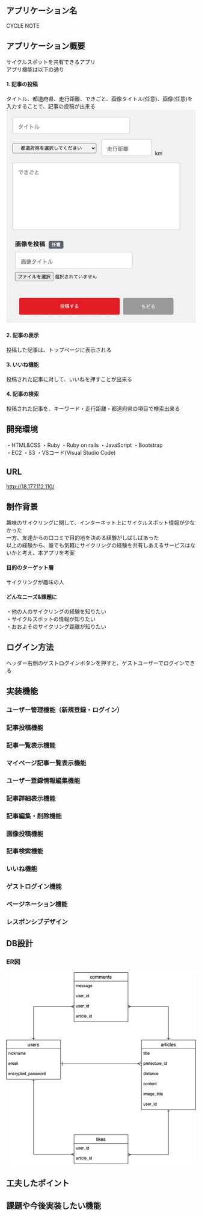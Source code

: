 ## アプリケーション名
CYCLE NOTE

## アプリケーション概要
サイクルスポットを共有できるアプリ<br>
アプリ機能は以下の通り<br>
#### 1. 記事の投稿
タイトル、都道府県、走行距離、できごと、画像タイトル(任意)、画像(任意)を入力することで、記事の投稿が出来る<br>
![記事の投稿](./images/記事投稿画面.jpeg)
#### 2. 記事の表示
投稿した記事は、トップページに表示される<br>
#### 3. いいね機能
投稿された記事に対して、いいねを押すことが出来る<br>
#### 4. 記事の検索
投稿された記事を、キーワード・走行距離・都道府県の項目で検索出来る<br>


## 開発環境
・HTML&CSS
・Ruby
・Ruby on rails
・JavaScript
・Bootstrap<br>
・EC2
・S3
・VSコード(Visual Studio Code)

## URL
http://18.177.112.110/

## 制作背景
趣味のサイクリングに関して、インターネット上にサイクルスポット情報が少なかった<br>
一方、友達からの口コミで目的地を決める経験がしばしばあった<br>
以上の経験から、誰でも気軽にサイクリングの経験を共有しあえるサービスはないかと考え、本アプリを考案<br>
#### 目的のターゲット層
サイクリングが趣味の人
#### どんなニーズ&課題に
・他の人のサイクリングの経験を知りたい<br>
・サイクルスポットの情報が知りたい<br>
・おおよそのサイクリング距離が知りたい

## ログイン方法
ヘッダー右側のゲストログインボタンを押すと、ゲストユーザーでログインできる

## 実装機能
### ユーザー管理機能（新規登録・ログイン）
### 記事投稿機能
### 記事一覧表示機能
### マイページ記事一覧表示機能
### ユーザー登録情報編集機能
### 記事詳細表示機能
### 記事編集・削除機能
### 画像投稿機能
### 記事検索機能
### いいね機能
### ゲストログイン機能
### ページネーション機能
### レスポンシブデザイン

## DB設計
### ER図
![ER図](./images/ER.png)

## 工夫したポイント

## 課題や今後実装したい機能